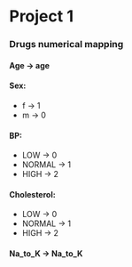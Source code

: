 # Project 1

### Drugs numerical mapping

#### Age -> age

#### Sex:

* f -> 1
* m -> 0

#### BP:

* LOW -> 0
* NORMAL -> 1
* HIGH -> 2

#### Cholesterol:

* LOW -> 0
* NORMAL -> 1
* HIGH -> 2

#### Na_to_K -> Na_to_K


